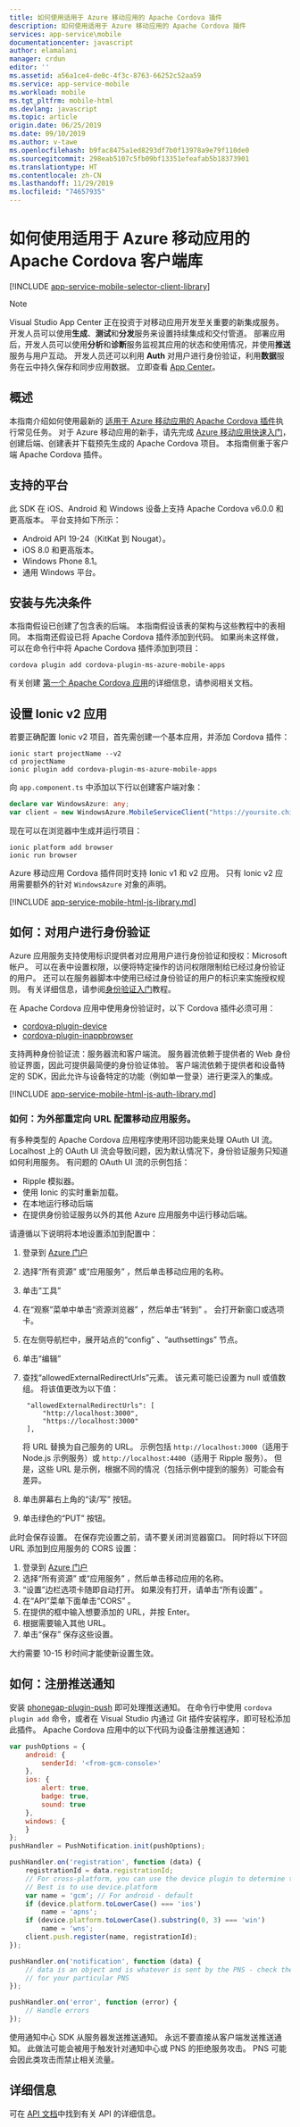 ```yaml
---
title: 如何使用适用于 Azure 移动应用的 Apache Cordova 插件
description: 如何使用适用于 Azure 移动应用的 Apache Cordova 插件
services: app-service\mobile
documentationcenter: javascript
author: elamalani
manager: crdun
editor: ''
ms.assetid: a56a1ce4-de0c-4f3c-8763-66252c52aa59
ms.service: app-service-mobile
ms.workload: mobile
ms.tgt_pltfrm: mobile-html
ms.devlang: javascript
ms.topic: article
origin.date: 06/25/2019
ms.date: 09/10/2019
ms.author: v-tawe
ms.openlocfilehash: b9fac8475a1ed8293df7b0f13978a9e79f110de0
ms.sourcegitcommit: 298eab5107c5fb09bf13351efeafab5b18373901
ms.translationtype: HT
ms.contentlocale: zh-CN
ms.lasthandoff: 11/29/2019
ms.locfileid: "74657935"
---
```

# <a name="how-to-use-apache-cordova-client-library-for-azure-mobile-apps"></a>如何使用适用于 Azure 移动应用的 Apache Cordova 客户端库
[!INCLUDE [app-service-mobile-selector-client-library](../../includes/app-service-mobile-selector-client-library.md)]

> [!NOTE]
> Visual Studio App Center 正在投资于对移动应用开发至关重要的新集成服务。 开发人员可以使用**生成**、**测试**和**分发**服务来设置持续集成和交付管道。 部署应用后，开发人员可以使用**分析**和**诊断**服务监视其应用的状态和使用情况，并使用**推送**服务与用户互动。 开发人员还可以利用 **Auth** 对用户进行身份验证，利用**数据**服务在云中持久保存和同步应用数据。 立即查看 [App Center](https://appcenter.ms/?utm_source=zumo&utm_campaign=app-service-mobile-cordova-how-to-use-client-library)。
>

## <a name="overview"></a>概述
本指南介绍如何使用最新的 [适用于 Azure 移动应用的 Apache Cordova 插件]执行常见任务。 对于 Azure 移动应用的新手，请先完成 [Azure 移动应用快速入门]，创建后端、创建表并下载预先生成的 Apache Cordova 项目。 本指南侧重于客户端 Apache Cordova 插件。

## <a name="supported-platforms"></a>支持的平台
此 SDK 在 iOS、Android 和 Windows 设备上支持 Apache Cordova v6.0.0 和更高版本。  平台支持如下所示：

* Android API 19-24（KitKat 到 Nougat）。
* iOS 8.0 和更高版本。
* Windows Phone 8.1。
* 通用 Windows 平台。

## <a name="Setup"></a>安装与先决条件
本指南假设已创建了包含表的后端。 本指南假设该表的架构与这些教程中的表相同。 本指南还假设已将 Apache Cordova 插件添加到代码。  如果尚未这样做，可以在命令行中将 Apache Cordova 插件添加到项目：

```
cordova plugin add cordova-plugin-ms-azure-mobile-apps
```

有关创建 [第一个 Apache Cordova 应用]的详细信息，请参阅相关文档。

## <a name="ionic"></a>设置 Ionic v2 应用

若要正确配置 Ionic v2 项目，首先需创建一个基本应用，并添加 Cordova 插件：

```
ionic start projectName --v2
cd projectName
ionic plugin add cordova-plugin-ms-azure-mobile-apps
```

向 `app.component.ts` 中添加以下行以创建客户端对象：

```typescript
declare var WindowsAzure: any;
var client = new WindowsAzure.MobileServiceClient("https://yoursite.chinacloudsites.cn");
```

现在可以在浏览器中生成并运行项目：

```
ionic platform add browser
ionic run browser
```

Azure 移动应用 Cordova 插件同时支持 Ionic v1 和 v2 应用。  只有 Ionic v2 应用需要额外的针对 `WindowsAzure` 对象的声明。

[!INCLUDE [app-service-mobile-html-js-library.md](../../includes/app-service-mobile-html-js-library.md)]

## <a name="auth"></a>如何：对用户进行身份验证
Azure 应用服务支持使用标识提供者对应用用户进行身份验证和授权：Microsoft 帐户。 可以在表中设置权限，以便将特定操作的访问权限限制给已经过身份验证的用户。 还可以在服务器脚本中使用已经过身份验证的用户的标识来实施授权规则。 有关详细信息，请参阅[身份验证入门]教程。

在 Apache Cordova 应用中使用身份验证时，以下 Cordova 插件必须可用：

* [cordova-plugin-device]
* [cordova-plugin-inappbrowser]

支持两种身份验证流：服务器流和客户端流。  服务器流依赖于提供者的 Web 身份验证界面，因此可提供最简便的身份验证体验。 客户端流依赖于提供者和设备特定的 SDK，因此允许与设备特定的功能（例如单一登录）进行更深入的集成。

[!INCLUDE [app-service-mobile-html-js-auth-library.md](../../includes/app-service-mobile-html-js-auth-library.md)]

### <a name="configure-external-redirect-urls"></a>如何：为外部重定向 URL 配置移动应用服务。
有多种类型的 Apache Cordova 应用程序使用环回功能来处理 OAuth UI 流。  Localhost 上的 OAuth UI 流会导致问题，因为默认情况下，身份验证服务只知道如何利用服务。  有问题的 OAuth UI 流的示例包括：

* Ripple 模拟器。
* 使用 Ionic 的实时重新加载。
* 在本地运行移动后端
* 在提供身份验证服务以外的其他 Azure 应用服务中运行移动后端。

请遵循以下说明将本地设置添加到配置中：

1. 登录到 [Azure 门户]
2. 选择“所有资源”  或“应用服务”  ，然后单击移动应用的名称。
3. 单击“工具” 
4. 在“观察”菜单中单击“资源浏览器”  ，然后单击“转到”  。  会打开新窗口或选项卡。
5. 在左侧导航栏中，展开站点的“config”  、“authsettings”  节点。
6. 单击“编辑” 
7. 查找“allowedExternalRedirectUrls”元素。  该元素可能已设置为 null 或值数组。  将该值更改为以下值：

    ```
     "allowedExternalRedirectUrls": [
         "http://localhost:3000",
         "https://localhost:3000"
     ],
    ```

    将 URL 替换为自己服务的 URL。  示例包括 `http://localhost:3000`（适用于 Node.js 示例服务）或 `http://localhost:4400`（适用于 Ripple 服务）。  但是，这些 URL 是示例，根据不同的情况（包括示例中提到的服务）可能会有差异。
8. 单击屏幕右上角的“读/写”  按钮。
9. 单击绿色的“PUT”  按钮。

此时会保存设置。  在保存完设置之前，请不要关闭浏览器窗口。
同时将以下环回 URL 添加到应用服务的 CORS 设置：

1. 登录到 [Azure 门户]
2. 选择“所有资源”  或“应用服务”  ，然后单击移动应用的名称。
3. “设置”边栏选项卡随即自动打开。  如果没有打开，请单击“所有设置”  。
4. 在“API”菜单下面单击“CORS”  。
5. 在提供的框中输入想要添加的 URL，并按 Enter。
6. 根据需要输入其他 URL。
7. 单击“保存”  保存这些设置。

大约需要 10-15 秒时间才能使新设置生效。

## <a name="register-for-push"></a>如何：注册推送通知
安装 [phonegap-plugin-push] 即可处理推送通知。  在命令行中使用 `cordova plugin add` 命令，或者在 Visual Studio 内通过 Git 插件安装程序，即可轻松添加此插件。  Apache Cordova 应用中的以下代码为设备注册推送通知：

```javascript
var pushOptions = {
    android: {
        senderId: '<from-gcm-console>'
    },
    ios: {
        alert: true,
        badge: true,
        sound: true
    },
    windows: {
    }
};
pushHandler = PushNotification.init(pushOptions);

pushHandler.on('registration', function (data) {
    registrationId = data.registrationId;
    // For cross-platform, you can use the device plugin to determine the device
    // Best is to use device.platform
    var name = 'gcm'; // For android - default
    if (device.platform.toLowerCase() === 'ios')
        name = 'apns';
    if (device.platform.toLowerCase().substring(0, 3) === 'win')
        name = 'wns';
    client.push.register(name, registrationId);
});

pushHandler.on('notification', function (data) {
    // data is an object and is whatever is sent by the PNS - check the format
    // for your particular PNS
});

pushHandler.on('error', function (error) {
    // Handle errors
});
```

使用通知中心 SDK 从服务器发送推送通知。  永远不要直接从客户端发送推送通知。 此做法可能会被用于触发针对通知中心或 PNS 的拒绝服务攻击。  PNS 可能会因此类攻击而禁止相关流量。

## <a name="more-information"></a>详细信息

可在 [API 文档](https://azure.github.io/azure-mobile-apps-js-client/)中找到有关 API 的详细信息。

<!-- URLs. -->
[Azure 门户]: https://portal.azure.cn
[Azure 移动应用快速入门]: app-service-mobile-cordova-get-started.md
[身份验证入门]: app-service-mobile-cordova-get-started-users.md
[Add authentication to your app]: app-service-mobile-cordova-get-started-users.md

[适用于 Azure 移动应用的 Apache Cordova 插件]: https://www.npmjs.com/package/cordova-plugin-ms-azure-mobile-apps
[第一个 Apache Cordova 应用]: https://cordova.apache.org/#getstarted
[phonegap-plugin-push]: https://www.npmjs.com/package/phonegap-plugin-push
[cordova-plugin-device]: https://www.npmjs.com/package/cordova-plugin-device
[cordova-plugin-inappbrowser]: https://www.npmjs.com/package/cordova-plugin-inappbrowser
[Query object documentation]: https://msdn.microsoft.com/library/azure/jj613353.aspx
